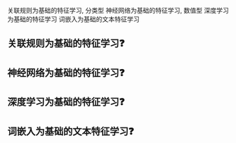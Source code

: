 关联规则为基础的特征学习, 分类型
神经网络为基础的特征学习, 数值型
深度学习为基础的特征学习
词嵌入为基础的文本特征学习


## 关联规则为基础的特征学习❓



## 神经网络为基础的特征学习❓



## 深度学习为基础的特征学习❓


## 词嵌入为基础的文本特征学习❓




















